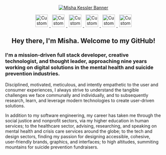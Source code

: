 
<p align="center">
  <a href="https://www.mishakessler.com">
  <img src="github-banner-v3.gif" alt="Misha Kessler Banner"/>
  </a>
</p>

<p align="center">
  <a href="https://www.mishakessler.com">
    <img src="https://imgur.com/PowY5kh.png" alt="Custom Watercolor Portfolio Logo" height="40px" style="margin:0 5px"/>
  </a>
  <a href="https://www.linkedin.com/in/mishakessler">
    <img src="https://imgur.com/AoH5Wac.png" alt="Custom Watercolor LinkedIn Logo" height="40px" style="margin:0 5px"/>
  </a>
  <a href="https://angel.co/u/mishakessler">
    <img src="https://imgur.com/leDskxg.png" alt="Custom Watercolor Angel.co Logo" height="40px" style="margin:0 5px"/>
  </a>
  <a href="http://cofounderslab.com/profile/misha-kessler">
    <img src="https://imgur.com/sPXLXvg.png" alt="Custom Watercolor CoFoundersLab Logo" height="40px" style="margin:0 5px"/>
  </a>
  <a href="https://www.instagram.com/mishakessler">
    <img src="https://imgur.com/YNTGISb.png" alt="Custom Watercolor Instagram Logo" height="40px" style="margin:0 5px"/>
  </a>
  <a href="mailto:misha.kessler@gmail.com">
    <img src="https://imgur.com/nHHlXdx.png" alt="Custom Watercolor Email Logo" height="40px" style="margin:0 5px"/>
  </a>
</p>

<h2 align="center">Hey there, I'm Misha. Welcome to my GitHub!</h2>

### I'm a mission-driven full stack developer, creative technologist, and thought leader, approaching nine years working on digital solutions in the mental health and suicide prevention industries.</h5>

Disciplined, motivated, meticulous, and intently empathetic to the user and consumer experiences, I always strive to understand the tangible challenges we face communally and individually, and to subsequently research, learn, and leverage modern technologies to create user-driven solutions.

In addition to my software engineering, my career has taken me through the social justice and nonprofit sectors, via my higher education in human services; to the healthcare sector, advising, researching, and speaking on mental health and crisis care services around the globe; to the tech and design sectors, finding my passion for designing accessible, cohesive, user-friendly brands, graphics, and interfaces; to high altitudes, summiting mountains for suicide prevention fundraisers.

